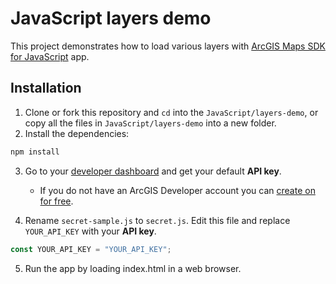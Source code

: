 # JavaScript layers demo

This project demonstrates how to load various layers with [ArcGIS Maps SDK for JavaScript](https://developers.arcgis.com/javascript/latest/) app.

## Installation

1. Clone or fork this repository and `cd` into the `JavaScript/layers-demo`, or copy all the files in `JavaScript/layers-demo` into a new folder.
2. Install the dependencies:

```bash
npm install
```

3. Go to your [developer dashboard](https://developers.arcgis.com/applications) and get your default **API key**.
    - If you do not have an ArcGIS Developer account you can [create on for free](https://developers.arcgis.com/sign-up).

4. Rename `secret-sample.js` to `secret.js`. Edit this file and replace `YOUR_API_KEY` with your **API key**.

```javascript
const YOUR_API_KEY = "YOUR_API_KEY";
```

5. Run the app by loading index.html in a web browser.
